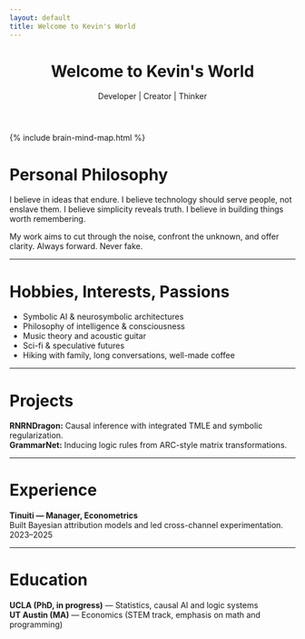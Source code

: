 ```yaml
---
layout: default
title: Welcome to Kevin's World
---
```

<header class="hero">
  <div class="hero-content">
    <h1>Welcome to Kevin's World</h1>
    <p class="subtitle">Developer | Creator | Thinker</p>
  </div>
</header>
{% include brain-mind-map.html %}

# Personal Philosophy

I believe in ideas that endure.
I believe technology should serve people, not enslave them.
I believe simplicity reveals truth.
I believe in building things worth remembering.

My work aims to cut through the noise, confront the unknown, and offer clarity. Always forward. Never fake.

---

# Hobbies, Interests, Passions

- Symbolic AI & neurosymbolic architectures  
- Philosophy of intelligence & consciousness  
- Music theory and acoustic guitar  
- Sci-fi & speculative futures  
- Hiking with family, long conversations, well-made coffee

---

# Projects


**RNRNDragon:** Causal inference with integrated TMLE and symbolic regularization.  
**GrammarNet:** Inducing logic rules from ARC-style matrix transformations.

---

# Experience

**Tinuiti — Manager, Econometrics**  
Built Bayesian attribution models and led cross-channel experimentation.  
2023–2025

---

# Education

**UCLA (PhD, in progress)** — Statistics, causal AI and logic systems  
**UT Austin (MA)** — Economics (STEM track, emphasis on math and programming)
